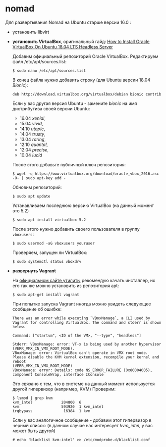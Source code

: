 # nomad
Для развертывания Nomad на Ubuntu старше версии 16.0 :

- установить libvirt
- **установить VirtualBox**, оригинальный гайд:
  [How to Install Oracle VirtualBox On Ubuntu 18.04 LTS Headless Server](https://www.ostechnix.com/install-oracle-virtualbox-ubuntu-16-04-headless-server/)
  
    Добавим официальный репозиторий Oracle VirtualBox. Редактируем файл /etc/apt/sources.list:
    ```
    $ sudo nano /etc/apt/sources.list
    ```
    В конец файла нужно добавить строку (для Ubuntu версии 18.04 *Bionic*):
    ```
    deb http://download.virtualbox.org/virtualbox/debian bionic contrib
    ```
    Если у вас другая версия Ubuntu - замените *bionic* на имя дистрибутива своей версии Ubuntu: 
    - 16.04 *xenial*, 
    - 15.04 *vivid*, 
    - 14.10 *utopic*, 
    - 14.04 *trusty*, 
    - 13.04 *raring*, 
    - 12.10 *quantal*, 
    - 12.04 *precise*, 
    - 10.04 *lucid*
    
    После этого добавьте публичный ключ репозитория: 
    ```
    $ wget -q https://www.virtualbox.org/download/oracle_vbox_2016.asc -O- | sudo apt-key add -
    ```
    Обновим репозиторий:
    ```
    $ sudo apt update
    ```
    Устанавливаем последнюю версию VirtualBox (на данный момент это 5.2)
    ```
    $ sudo apt install virtualbox-5.2
    ```
    После этого нужно добавить своего пользователя в группу `vboxusers`:
    ```
    $ sudo usermod -aG vboxusers youruser
    ```
    Проверяем, запущен ли VirtualBox:
    ```
    $ sudo systemctl status vboxdrv
    ```

- **развернуть Vagrant**
    
    На [официальном сайте утилиты](https://www.vagrantup.com/docs/installation/) рекомендую качать инсталлер, но его так же можно установить из репозитория apt:
    ```
    $ sudo apt-get install vagrant
    ```
    При попытке запуска Vagrant иногда можно увидеть следующее сообщение об ошибке:
    ```
    There was an error while executing `VBoxManage`, a CLI used by Vagrant for controlling VirtualBox. The command and stderr is shown below.
    
    Command: ["startvm", <ID of the VM>, "--type", "headless"]

    Stderr: VBoxManage: error: VT-x is being used by another hypervisor (VERR_VMX_IN_VMX_ROOT_MODE).
    VBoxManage: error: VirtualBox can't operate in VMX root mode. Please disable the KVM kernel extension, recompile your kernel and reboot
    (VERR_VMX_IN_VMX_ROOT_MODE)
    VBoxManage: error: Details: code NS_ERROR_FAILURE (0x80004005), component ConsoleWrap, interface IConsole
    ```
    Это связано с тем, что в системе на данный момент используется другой гипервизор (например, KVM)
    Проверим:
    ```
    $ lsmod | grep kvm
    kvm_intel             204800  6
    kvm                   593920  1 kvm_intel
    irqbypass              16384  1 kvm
    ```
    Если у вас аналогичное сообщение - добавим этот гипервизор в черный список:
    (в данном случае нас интересует *kvm_intel*, у вас может быть другой)
    ```
    # echo 'blacklist kvm-intel' >> /etc/modprobe.d/blacklist.conf
    ```
    
    
